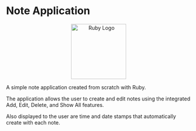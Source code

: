 # Note Application

<p align="center">
  <a href="https://www.ruby-lang.org/en/" target="blank"><img src="https://upload.wikimedia.org/wikipedia/commons/7/73/Ruby_logo.svg" width="150" alt="Ruby Logo" /></a>
</p>

A simple note application created from scratch with Ruby.

The application allows the user to create and edit notes using the integrated
Add, Edit, Delete, and Show All features. 

Also displayed to the user are time and date stamps that automatically create with each note.
